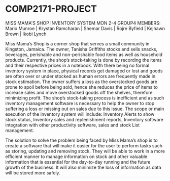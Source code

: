 # COMP2171-PROJECT
MISS MAMA'S SHOP INVENTORY SYSTEM
MON 2-4 GROUP4 MEMBERS: Mario Munroe | Krystan Ramcharan | Shemar Davis | Rojre Byfield | Kejhawn Brown | Ikobi Lynch 

Miss Mama’s Shop is a corner shop that serves a small community in Kingston, Jamaica. The owner, Tanisha Griffiths stocks and sells snacks, beverages, perishable and non-perishable food items as well as household products. Currently, the shop’s stock-taking is done by recording the items and their respective prices in a notebook.
With there being no formal inventory system in place, physical records get damaged or lost and goods are often over or under stocked as human errors are frequently made in stock estimation. The owner suffers a loss as the overstocked goods are prone to  spoil before being sold, hence she reduces the price of items to increase sales and move overstocked goods off the shelves, therefore minimizing profit. The shop’s stock-taking process is inefficient and as such inventory management software is necessary to help the owner to stop suffering a loss or missing out on sales due to this issue. The scope or main execution of the inventory system will include: Inventory Alerts to show stock status, Inventory sales and replenishment reports, Inventory software integration with other productivity software, sales and stock List management.

The solution to solve the problem being faced by Miss Mama’s shop is to create a software that will make it easier for the user to perform tasks such as storing, updating and removing stock. They will be able to work in a more efficient manner to manage information on stock and other valuable information that is essential for the day-to-day running and the future growth of the business. It will also minimize the loss of information as data will be stored more safely.


